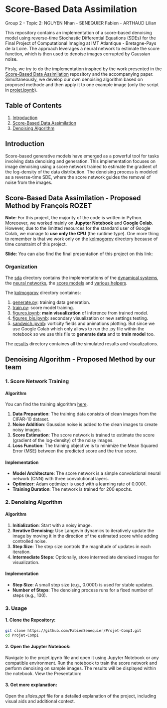 # Score-Based Data Assimilation

Group 2 - Topic 2: NGUYEN Nhan - SENEQUIER Fabien - ARTHAUD Lilian

This repository contains an implementation of a score-based denoising model using reverse-time Stochastic Differential Equations (SDEs) for the Final Project of Computational Imaging at IMT Atlantique - Bretagne-Pays de la Loire. The approach leverages a neural network to estimate the score function, which is then used to denoise images corrupted by Gaussian noise. 

Firsly, we try to do the implementation inspired by the work presented in the [Score-Based Data Assimilation](https://github.com/francois-rozet/sda/tree/master?tab=readme-ov-file) repository and the accompanying paper. Simultaneously, we develop our own denoising algorithm based on proposed methode and then apply it to one example image (only the script in [projet.ipynb](./projet.ipynb)).

## Table of Contents

1. [Introduction](#introduction)
2. [Score-Based Data Assimilation](#score-based-data-assimilation)
3. [Denoising Algorithm](#denoising-algorithm)

## Introduction

Score-based generative models have emerged as a powerful tool for tasks involving data denoising and generation. This implementation focuses on image denoising using a score network trained to estimate the gradient of the log-density of the data distribution. The denoising process is modeled as a reverse-time SDE, where the score network guides the removal of noise from the images.

## Score-Based Data Assimilation - Proposed Method by François ROZET

**Note**: For this project, the majority of the code is written in Python. Moreoever, we worked mainly on **Jupyter Notebook** and **Google Colab**. However, due to the limitted resources for the standard user of Google Colab, we manage to **use only the CPU** (the runtime type). One more thing to remember is that we work only on the [kolmogorov](./experiments/kolmogorov) directory because of time constraint of this project.
 
**Slide**: You can also find the final presentation of this project on this link: 

###  Organization
The [sda](./sda) directory contains the implementations of the [dynamical systems](./sda/sda/mcs.py), the [neural networks](./sda/sda/nn.py), the [score models](./sda/sda/score.py) and [various helpers](./sda/sda/utils.py).

The [kolmogorov](./experiments/kolmogorov) directory containes:

1. [generate.py](./experiments/kolmogorov/generate.py): training data generation.
2. [train.py](./experiments/kolmogorov/train.py): score model training.
3. [figures.ipynb](./experiments/kolmogorov/figures.ipynb): **main visualization** of inference from trained model.
4. [figures_bis.ipynb](./experiments/kolmogorov/figures_bis.ipynb): secondary visualization or new settings testing.
5. [sandwich.ipynb](./experiments/kolmogorov/sandwich.ipynb): vorticity fields and animations plotting. But since we use Google Colab which only allows to run the .py file within the notebook so we use this file to **generate data** and to **train model** too.

The [results](./results) directory containes all the simulated results and visualizations.

## Denoising Algorithm - Proposed Method by our team

### 1. Score Network Training 

#### Algorithm

You can find the training algorithm [here](./Training_algo.png).

1. **Data Preparation**: The training data consists of clean images from the CIFAR-10 dataset.
2. **Noise Addition**: Gaussian noise is added to the clean images to create noisy images.
3. **Score Estimation**: The score network is trained to estimate the score (gradient of the log-density) of the noisy images.
4. **Loss Function**: The training objective is to minimize the Mean Squared Error (MSE) between the predicted score and the true score.

#### Implementation

- **Model Architecture**: The score network is a simple convolutional neural network (CNN) with three convolutional layers.
- **Optimizer**: Adam optimizer is used with a learning rate of 0.0001.
- **Training Duration**: The network is trained for 200 epochs.

### 2. Denoising Algorithm

#### Algorithm

1. **Initialization**: Start with a noisy image.
2. **Iterative Denoising**: Use Langevin dynamics to iteratively update the image by moving it in the direction of the estimated score while adding controlled noise.
3. **Step Size**: The step size controls the magnitude of updates in each iteration.
4. **Intermediate Steps**: Optionally, store intermediate denoised images for visualization.

#### Implementation

- **Step Size**: A small step size (e.g., 0.0001) is used for stable updates.
- **Number of Steps**: The denoising process runs for a fixed number of steps (e.g., 100).

### 3. Usage

#### 1. Clone the Repository:
   ```bash
   git clone https://github.com/FabienSenequier/Projet-CompI.git
   cd Projet-CompI
   ```

#### 2. Open the Jupyter Notebook:

Navigate to the projet.ipynb file and open it using Jupyter Notebook or any compatible environment.
Run the notebook to train the score network and perform denoising on sample images. The results will be displayed within the notebook.
View the Presentation:

#### 3. Get more explanation:
Open the *slides.ppt* file for a detailed explanation of the project, including visual aids and additional context.
